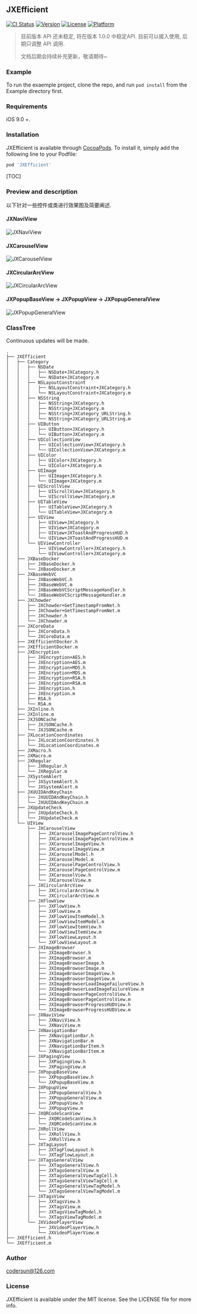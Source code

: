 
## JXEfficient

[![CI Status](https://img.shields.io/travis/452720799@qq.com/JXEfficient.svg?style=flat)](https://travis-ci.org/452720799@qq.com/JXEfficient)
[![Version](https://img.shields.io/cocoapods/v/JXEfficient.svg?style=flat)](https://cocoapods.org/pods/JXEfficient)
[![License](https://img.shields.io/cocoapods/l/JXEfficient.svg?style=flat)](https://cocoapods.org/pods/JXEfficient)
[![Platform](https://img.shields.io/cocoapods/p/JXEfficient.svg?style=flat)](https://cocoapods.org/pods/JXEfficient)



> 目前版本 API 还未稳定, 将在版本 1.0.0 中稳定API. 目前可以接入使用, 后期只调整 API 调用. 
>
> 文档后期会持续补充更新，敬请期待~



### Example

To run the exaemple project, clone the repo, and run `pod install` from the Example directory first.



### Requirements
iOS 9.0 +.



### Installation

JXEfficient is available through [CocoaPods](https://cocoapods.org). To install
it, simply add the following line to your Podfile:

```ruby
pod 'JXEfficient'
```

[TOC]

### Preview and description

以下针对一些控件或类进行效果图及简要阐述.



#### JXNaviView

![JXNaviView](https://gitee.com/codersun/Resources/raw/master/JXEfficient/JXNaviView/JXNaviView.gif)



#### JXCarouselView
![JXCarouselView](https://raw.githubusercontent.com/augsun/Resources/master/JXEfficient/JXCarouselView/JXCarouselView.gif)

#### JXCircularArcView
![JXCircularArcView](https://raw.githubusercontent.com/augsun/Resources/master/JXEfficient/JXCircularArcView/JXCircularArcView.gif)

#### JXPopupBaseView -> JXPopupView -> JXPopupGeneralView

![JXPopupGeneralView](https://raw.githubusercontent.com/augsun/Resources/master/JXEfficient/JXPopupGeneralView/JXPopupGeneralView.gif)



### ClassTree 

Continuous updates will be made.

```
.
├── JXEfficient
│   ├── Category
│   │   ├── NSDate
│   │   │   ├── NSDate+JXCategory.h
│   │   │   └── NSDate+JXCategory.m
│   │   ├── NSLayoutConstraint
│   │   │   ├── NSLayoutConstraint+JXCategory.h
│   │   │   └── NSLayoutConstraint+JXCategory.m
│   │   ├── NSString
│   │   │   ├── NSString+JXCategory.h
│   │   │   ├── NSString+JXCategory.m
│   │   │   ├── NSString+JXCategory_URLString.h
│   │   │   └── NSString+JXCategory_URLString.m
│   │   ├── UIButton
│   │   │   ├── UIButton+JXCategory.h
│   │   │   └── UIButton+JXCategory.m
│   │   ├── UICollectionView
│   │   │   ├── UICollectionView+JXCategory.h
│   │   │   └── UICollectionView+JXCategory.m
│   │   ├── UIColor
│   │   │   ├── UIColor+JXCategory.h
│   │   │   └── UIColor+JXCategory.m
│   │   ├── UIImage
│   │   │   ├── UIImage+JXCategory.h
│   │   │   └── UIImage+JXCategory.m
│   │   ├── UIScrollView
│   │   │   ├── UIScrollView+JXCategory.h
│   │   │   └── UIScrollView+JXCategory.m
│   │   ├── UITableView
│   │   │   ├── UITableView+JXCategory.h
│   │   │   └── UITableView+JXCategory.m
│   │   ├── UIView
│   │   │   ├── UIView+JXCategory.h
│   │   │   ├── UIView+JXCategory.m
│   │   │   ├── UIView+JXToastAndProgressHUD.h
│   │   │   └── UIView+JXToastAndProgressHUD.m
│   │   └── UIViewController
│   │       ├── UIViewController+JXCategory.h
│   │       └── UIViewController+JXCategory.m
│   ├── JXBaseDocker
│   │   ├── JXBaseDocker.h
│   │   └── JXBaseDocker.m
│   ├── JXBaseWebVC
│   │   ├── JXBaseWebVC.h
│   │   ├── JXBaseWebVC.m
│   │   ├── JXBaseWebVCScriptMessageHandler.h
│   │   └── JXBaseWebVCScriptMessageHandler.m
│   ├── JXChowder
│   │   ├── JXChowder+GetTimestampFromNet.h
│   │   ├── JXChowder+GetTimestampFromNet.m
│   │   ├── JXChowder.h
│   │   └── JXChowder.m
│   ├── JXCoreData
│   │   ├── JXCoreData.h
│   │   └── JXCoreData.m
│   ├── JXEfficientDocker.h
│   ├── JXEfficientDocker.m
│   ├── JXEncryption
│   │   ├── JXEncryption+AES.h
│   │   ├── JXEncryption+AES.m
│   │   ├── JXEncryption+MD5.h
│   │   ├── JXEncryption+MD5.m
│   │   ├── JXEncryption+RSA.h
│   │   ├── JXEncryption+RSA.m
│   │   ├── JXEncryption.h
│   │   ├── JXEncryption.m
│   │   ├── RSA.h
│   │   └── RSA.m
│   ├── JXInline.h
│   ├── JXInline.m
│   ├── JXJSONCache
│   │   ├── JXJSONCache.h
│   │   └── JXJSONCache.m
│   ├── JXLocationCoordinates
│   │   ├── JXLocationCoordinates.h
│   │   └── JXLocationCoordinates.m
│   ├── JXMacro.h
│   ├── JXMacro.m
│   ├── JXRegular
│   │   ├── JXRegular.h
│   │   └── JXRegular.m
│   ├── JXSystemAlert
│   │   ├── JXSystemAlert.h
│   │   └── JXSystemAlert.m
│   ├── JXUUIDAndKeyChain
│   │   ├── JXUUIDAndKeyChain.h
│   │   └── JXUUIDAndKeyChain.m
│   ├── JXUpdateCheck
│   │   ├── JXUpdateCheck.h
│   │   └── JXUpdateCheck.m
│   └── UIView
│       ├── JXCarouselView
│       │   ├── JXCarouselImagePageControlView.h
│       │   ├── JXCarouselImagePageControlView.m
│       │   ├── JXCarouselImageView.h
│       │   ├── JXCarouselImageView.m
│       │   ├── JXCarouselModel.h
│       │   ├── JXCarouselModel.m
│       │   ├── JXCarouselPageControlView.h
│       │   ├── JXCarouselPageControlView.m
│       │   ├── JXCarouselView.h
│       │   └── JXCarouselView.m
│       ├── JXCircularArcView
│       │   ├── JXCircularArcView.h
│       │   └── JXCircularArcView.m
│       ├── JXFlowView
│       │   ├── JXFlowView.h
│       │   ├── JXFlowView.m
│       │   ├── JXFlowViewItemModel.h
│       │   ├── JXFlowViewItemModel.m
│       │   ├── JXFlowViewItemView.h
│       │   ├── JXFlowViewItemView.m
│       │   ├── JXFlowViewLayout.h
│       │   └── JXFlowViewLayout.m
│       ├── JXImageBrowser
│       │   ├── JXImageBrowser.h
│       │   ├── JXImageBrowser.m
│       │   ├── JXImageBrowserImage.h
│       │   ├── JXImageBrowserImage.m
│       │   ├── JXImageBrowserImageView.h
│       │   ├── JXImageBrowserImageView.m
│       │   ├── JXImageBrowserLoadImageFailureView.h
│       │   ├── JXImageBrowserLoadImageFailureView.m
│       │   ├── JXImageBrowserPageControlView.h
│       │   ├── JXImageBrowserPageControlView.m
│       │   ├── JXImageBrowserProgressHUDView.h
│       │   └── JXImageBrowserProgressHUDView.m
│       ├── JXNaviView
│       │   ├── JXNaviView.h
│       │   └── JXNaviView.m
│       ├── JXNavigationBar
│       │   ├── JXNavigationBar.h
│       │   ├── JXNavigationBar.m
│       │   ├── JXNavigationBarItem.h
│       │   └── JXNavigationBarItem.m
│       ├── JXPagingView
│       │   ├── JXPagingView.h
│       │   └── JXPagingView.m
│       ├── JXPopupBaseView
│       │   ├── JXPopupBaseView.h
│       │   └── JXPopupBaseView.m
│       ├── JXPopupView
│       │   ├── JXPopupGeneralView.h
│       │   ├── JXPopupGeneralView.m
│       │   ├── JXPopupView.h
│       │   └── JXPopupView.m
│       ├── JXQRCodeScanView
│       │   ├── JXQRCodeScanView.h
│       │   └── JXQRCodeScanView.m
│       ├── JXRollView
│       │   ├── JXRollView.h
│       │   └── JXRollView.m
│       ├── JXTagLayout
│       │   ├── JXTagFlowLayout.h
│       │   └── JXTagFlowLayout.m
│       ├── JXTagsGeneralView
│       │   ├── JXTagsGeneralView.h
│       │   ├── JXTagsGeneralView.m
│       │   ├── JXTagsGeneralViewTagCell.h
│       │   ├── JXTagsGeneralViewTagCell.m
│       │   ├── JXTagsGeneralViewTagModel.h
│       │   └── JXTagsGeneralViewTagModel.m
│       ├── JXTagsView
│       │   ├── JXTagsView.h
│       │   ├── JXTagsView.m
│       │   ├── JXTagsViewTagModel.h
│       │   └── JXTagsViewTagModel.m
│       └── JXVideoPlayerView
│           ├── JXVideoPlayerView.h
│           └── JXVideoPlayerView.m
├── JXEfficient.h
└── JXEfficient.m
```



### Author

codersun@126.com

### License

JXEfficient is available under the MIT license. See the LICENSE file for more info.

